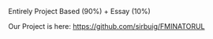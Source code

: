 Entirely Project Based (90%) + Essay (10%)

Our Project is here: https://github.com/sirbuig/FMINATORUL
